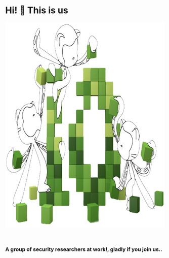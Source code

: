 # Hi! :wave: This is us

<p align="center"><a href="https://github.com/BLACK-BUG-HKRS"><img src="./profile/Assets/tentocats.png" alt="Social banner for BLACK BUG HKRS" width="650px" height="650px"></a></p>
<br/>


<h3>A group of security researchers at work!, gladly if you join us..</h3>